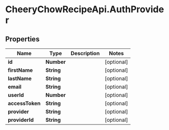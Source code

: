 # CheeryChowRecipeApi.AuthProvider

## Properties
Name | Type | Description | Notes
------------ | ------------- | ------------- | -------------
**id** | **Number** |  | [optional] 
**firstName** | **String** |  | [optional] 
**lastName** | **String** |  | [optional] 
**email** | **String** |  | [optional] 
**userId** | **Number** |  | [optional] 
**accessToken** | **String** |  | [optional] 
**provider** | **String** |  | [optional] 
**providerId** | **String** |  | [optional] 


